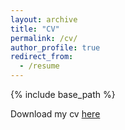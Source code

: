 ```yaml
---
layout: archive
title: "CV"
permalink: /cv/
author_profile: true
redirect_from:
  - /resume
---
```


{% include base_path %}

Download my cv [here](/files/2026-06-CV.pdf)